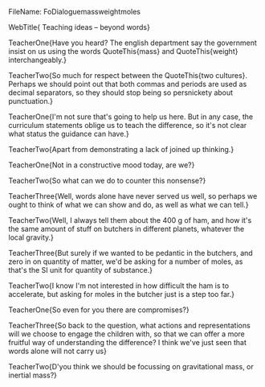FileName: FoDialoguemassweightmoles

WebTitle{ Teaching ideas – beyond words}

TeacherOne{Have you heard? The english department say the government insist on us using the words QuoteThis{mass} and QuoteThis{weight} interchangeably.}

TeacherTwo{So much for respect between the QuoteThis{two cultures}. Perhaps we should point out that both commas and periods are used as decimal separators, so they should stop being so persnickety about punctuation.}

TeacherOne{I'm not sure that's going to help us here. But in any case, the curriculum statements oblige us to teach the difference, so it's not clear what status the guidance can have.}

TeacherTwo{Apart from demonstrating a lack of joined up thinking.}

TeacherOne{Not in a constructive mood today, are we?}

TeacherTwo{So what can we do to counter this nonsense?}

TeacherThree{Well, words alone have never served us well, so perhaps we ought to think of what we can show and do, as well as what we can tell.}

TeacherTwo{Well, I always tell them about the 400 g of ham, and how it's the same amount of stuff on butchers in different planets, whatever the local gravity.}

TeacherThree{But surely if we wanted to be pedantic in the butchers, and zero in on quantity of matter, we'd be asking for a number of moles, as that's the SI unit for quantity of substance.}

TeacherTwo{I know I'm not interested in how difficult the ham is to accelerate, but asking for moles in the butcher just is a step too far.}

TeacherOne{So even for you there are compromises?}

TeacherThree{So back to the question, what actions and representations will we choose to engage the children with, so that we can offer a more fruitful way of understanding the difference? I think we've just seen that words alone will not carry us}

TeacherTwo{D'you think we should be focussing on gravitational mass, or inertial mass?}

